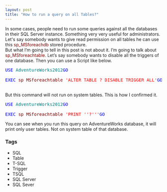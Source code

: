 ```yaml
---
layout: post
title: "How to run a query on all Tables?"
---
```


<div dir="ltr" style="text-align: left;" trbidi="on">In some cases, people need to run some queries against all the databases in their SQL Server instance. Something very very useful for administrators. Let's say somebody wants to give read permission on all tables he can use this <span style="color: maroon;">sp_MSforeachdb </span>stored procedure.<br />But what I’m going to tell in this post is not about it. I’m going to talk about <span style="color: maroon;">sp_MSforeachtable<span style="color: #222222;">. Let’s say somebody wants to disable all the triggers of one database. Then you can use a Script like below.</span></span><br /><pre class="code"><span style="color: blue;">USE </span><span style="color: teal;">AdventureWorks2012</span><span style="color: blue;">GO<br /><br />EXEC </span><span style="color: maroon;">sp_MSforeachtable </span><span style="color: red;">'ALTER TABLE ? DISABLE TRIGGER ALL'</span><span style="color: blue;">GO</span></pre><br />But this command will not run on system tables. This is how I confirmed it.<br /><pre class="code"><span style="color: blue;">USE </span><span style="color: teal;">AdventureWorks2012</span><span style="color: blue;">GO<br /><br />EXEC </span><span style="color: maroon;">sp_MSforeachtable </span><span style="color: red;">'PRINT ''?'''</span><span style="color: blue;">GO</span></pre>You can see when you run this query on AdventureWorks database, it will print only user tables. Not on system table of that database.</div>

### Tags

- SQL
- Table
- T-SQL
- Trigger
- TSQL
- SQL Server
- SQL Sever
